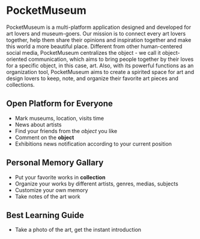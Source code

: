 # PocketMuseum

PocketMuseum is a multi-platform application designed and developed for art lovers and museum-goers. Our mission is to connect every art lovers together, help them share their opinions and inspiration together and make this world a more beautiful place. Different from other human-centered social media, PocketMuseum centralizes the object - we call it object-oriented communication, which aims to bring people together by their loves for a specific object, in this case, art. Also, with its powerful functions as an organization tool, PocketMuseum aims to create a spirited space for art and design lovers to keep, note, and organize their favorite art pieces and collections. 

## Open Platform for Everyone
* Mark museums, location, visits time
* News about artists
* Find your friends from the _object_ you like
* Comment on the __object__
* Exhibitions news notification according to your current position

## Personal Memory Gallary
* Put your favorite works in __collection__
* Organize your works by different artists, genres, medias, subjects
* Customize your own memory
* Take notes of the art work

## Best Learning Guide
* Take a photo of the art, get the instant introduction 
